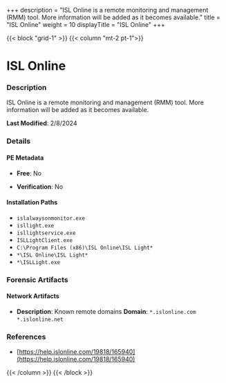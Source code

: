 +++
description = "ISL Online is a remote monitoring and management (RMM) tool. More information will be added as it becomes available."
title = "ISL Online"
weight = 10
displayTitle = "ISL Online"
+++


{{< block "grid-1" >}}
{{< column "mt-2 pt-1">}}

# ISL Online


### Description

ISL Online is a remote monitoring and management (RMM) tool. More information will be added as it becomes available.



**Last Modified**: 2/8/2024

### Details


#### PE Metadata


- **Free**: No

- **Verification**: No




#### Installation Paths
- `islalwaysonmonitor.exe`
- `isllight.exe`
- `isllightservice.exe`
- `ISLLightClient.exe`
- `C:\Program Files (x86)\ISL Online\ISL Light*`
- `*\ISL Online\ISL Light*`
- `*\ISLLight.exe`

### Forensic Artifacts




#### Network Artifacts

- **Description**: Known remote domains
  **Domain**: `*.islonline.com` `*.islonline.net`





### References
- [https://help.islonline.com/19818/165940](https://help.islonline.com/19818/165940)



{{< /column >}}
{{< /block >}}
